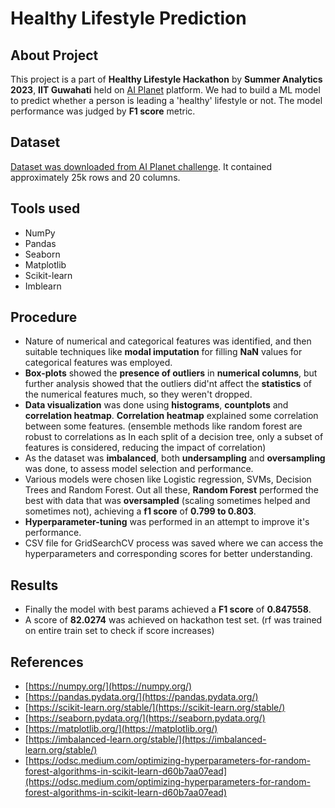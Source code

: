 # Healthy Lifestyle Prediction

## About Project
This project is a part of **Healthy Lifestyle Hackathon** by **Summer Analytics 2023**, **IIT Guwahati** held on [AI Planet](https://aiplanet.com/challenges) platform. We had to build a ML model to predict whether a person is leading a 'healthy' lifestyle or not. The model performance was judged by **F1 score** metric.

## Dataset
[Dataset was downloaded from AI Planet challenge](https://aiplanet.com/challenges/347/healthy-life-style-hackathon-by-iit-guwahati-d7ac6059/overview/about). It contained approximately 25k rows and 20 columns.

## Tools used
+ NumPy
+ Pandas
+ Seaborn
+ Matplotlib
+ Scikit-learn
+ Imblearn

## Procedure
+ Nature of numerical and categorical features was identified, and then suitable techniques like **modal imputation** for filling **NaN** values for categorical features was employed.
+ **Box-plots** showed the **presence of outliers** in **numerical columns**, but further analysis showed that the outliers did'nt affect the **statistics** of the numerical features much, so they weren't dropped.
+ **Data visualization** was done using **histograms**, **countplots** and **correlation heatmap**. **Correlation heatmap** explained some correlation between some features. (ensemble methods like random forest are robust to correlations as In each split of a decision tree, only a subset of features is considered, reducing the impact of correlation)
+ As the dataset was **imbalanced**, both **undersampling** and **oversampling** was done, to assess model selection and performance.
+ Various models were chosen like Logistic regression, SVMs, Decision Trees and Random Forest. Out all these, **Random Forest** performed the best with data that was **oversampled** (scaling sometimes helped and sometimes not), achieving a **f1 score** of **0.799 to 0.803**.
+ **Hyperparameter-tuning** was performed in an attempt to improve it's performance.
+ CSV file for GridSearchCV process was saved where we can access the hyperparameters and corresponding scores for better understanding.

## Results
+ Finally the model with best params achieved a **F1 score** of **0.847558**.
+ A score of **82.0274** was achieved on hackathon test set. (rf was trained on entire train set to check if score increases)

## References
+ [https://numpy.org/](https://numpy.org/)
+ [https://pandas.pydata.org/](https://pandas.pydata.org/)
+ [https://scikit-learn.org/stable/](https://scikit-learn.org/stable/)
+ [https://seaborn.pydata.org/](https://seaborn.pydata.org/)
+ [https://matplotlib.org/](https://matplotlib.org/)
+ [https://imbalanced-learn.org/stable/](https://imbalanced-learn.org/stable/)
+ [https://odsc.medium.com/optimizing-hyperparameters-for-random-forest-algorithms-in-scikit-learn-d60b7aa07ead](https://odsc.medium.com/optimizing-hyperparameters-for-random-forest-algorithms-in-scikit-learn-d60b7aa07ead)
